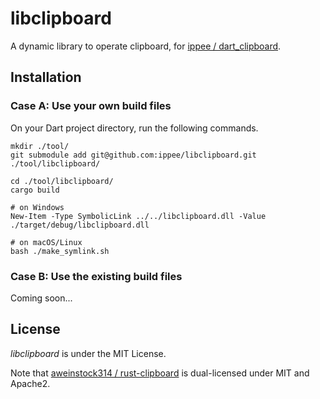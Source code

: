 # libclipboard

A dynamic library to operate clipboard, for [ippee / dart_clipboard](https://github.com/ippee/dart_clipboard).

## Installation

### Case A: Use your own build files

On your Dart project directory, run the following commands.

```shell
mkdir ./tool/
git submodule add git@github.com:ippee/libclipboard.git ./tool/libclipboard/

cd ./tool/libclipboard/
cargo build

# on Windows
New-Item -Type SymbolicLink ../../libclipboard.dll -Value ./target/debug/libclipboard.dll

# on macOS/Linux
bash ./make_symlink.sh
```

### Case B: Use the existing build files

Coming soon...

## License

_libclipboard_ is under the MIT License.

Note that [aweinstock314 / rust-clipboard](https://github.com/aweinstock314/rust-clipboard) is dual-licensed under MIT and Apache2.
